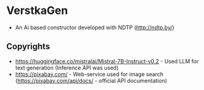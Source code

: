 # VerstkaGen
 * An Ai based constructor developed with NDTP (http://ndtp.by/)

## Copyrights

 * https://huggingface.co/mistralai/Mistral-7B-Instruct-v0.2 - Used LLM for text generation (Inference API was used) 
 * https://pixabay.com/ - Web-service used for image search (https://pixabay.com/api/docs/ - official API documentation)
